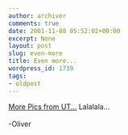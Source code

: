 ```yaml
---
author: archiver
comments: true
date: 2001-11-08 05:52:02+00:00
excerpt: None
layout: post
slug: even-more
title: Even more...
wordpress_id: 1739
tags:
- oldpost
---
```


<a href="http://www.oliverweb.com/pics/college/water">More Pics from UT...</a> Lalalala...<br /><br />-Oliver